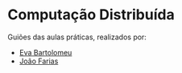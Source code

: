 # Computação Distribuída
Guiões das aulas práticas, realizados por:
* [Eva Bartolomeu](https://github.com/eva-pomposo)
* [João Farias](https://github.com/bernas04)